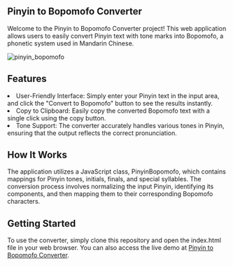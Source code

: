 
<h2>Pinyin to Bopomofo Converter</h2>
Welcome to the Pinyin to Bopomofo Converter project! This web application allows users to easily convert Pinyin text with tone marks into Bopomofo, a phonetic system used in Mandarin Chinese.

![pinyin_bopomofo](https://github.com/user-attachments/assets/9d0f605e-fdfc-40bb-aa8c-0e7b9729218a)

<h2>Features</h2>
<li>User-Friendly Interface: Simply enter your Pinyin text in the input area, and click the "Convert to Bopomofo" button to see the results instantly.</li>
<li>Copy to Clipboard: Easily copy the converted Bopomofo text with a single click using the copy button.</li>
<li>Tone Support: The converter accurately handles various tones in Pinyin, ensuring that the output reflects the correct pronunciation.</li>
<h2>How It Works</h2>
The application utilizes a JavaScript class, PinyinBopomofo, which contains mappings for Pinyin tones, initials, finals, and special syllables. The conversion process involves normalizing the input Pinyin, identifying its components, and then mapping them to their corresponding Bopomofo characters.
<h2>Getting Started</h2>
To use the converter, simply clone this repository and open the index.html file in your web browser. You can also access the live demo at <a href="https://mojibiz.github.io/pinyin_bopomofo_converter_page/">Pinyin to Bopomofo Converter</a>.
